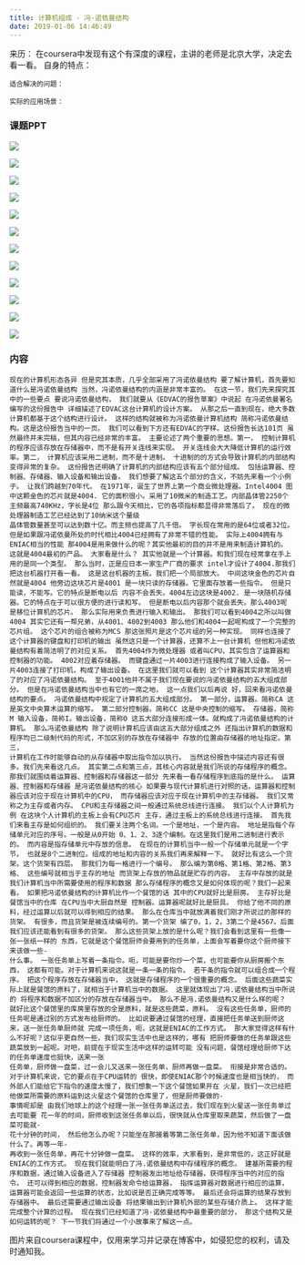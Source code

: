 ```yaml
---
title: 计算机组成 - 冯·诺依曼结构
date: 2019-01-06 14:46:49
---
```

<div class="tip">
	来历：
	在coursera中发现有这个有深度的课程，主讲的老师是北京大学，决定去看一看。
	自身的特点：
		
	适合解决的问题：
		
	实际的应用场景：
		
</div>

### 课题PPT ###

![](ComputerComposition102/2.png)

![](ComputerComposition102/3.png)

![](ComputerComposition102/4.png)

![](ComputerComposition102/5.png)

![](ComputerComposition102/6.png)

![](ComputerComposition102/7.png)

![](ComputerComposition102/8.png)

![](ComputerComposition102/9.png)

![](ComputerComposition102/10.png)

![](ComputerComposition102/11.png)

![](ComputerComposition102/12.png)

![](ComputerComposition102/13.png)

### 内容 ###

```
现在的计算机形态各异 但是究其本质，几乎全部采用了冯诺依曼结构 要了解计算机，首先要知道什么是冯诺依曼结构 当然，冯诺依曼结构的内涵是非常丰富的。 在这一节，我们先来探究其中的一些要点 要说冯诺依曼结构， 我们就要从《EDVAC的报告草案》中说起 在冯诺依曼署名编写的这份报告中 详细描述了EDVAC这台计算机的设计方案。 从那之后一直到现在，绝大多数计算机都基于这个结构进行设计。 这样的结构就被称为冯诺依曼计算机结构 简称冯诺依曼结构。这是这份报告当中的一页。 我们可以看到下方还有EDVAC的字样。这份报告长达101页 虽然最终并未完稿，但其内容已经非常的丰富。 主要论述了两个重要的思想。第一， 控制计算机的程序应该存放在存储器中，而不是有开关连线来实现。 开关连线会大大降低计算机的运行效率。第二， 计算机应该采用二进制，而不是十进制。 十进制的的方式会导致计算机的内部结构变得异常的复杂。 这份报告还明确了计算机的内部结构应该有五个部分组成。 包括运算器、控制器、存储器、输入设备和输出设备。 我们想要了解这五个部分的含义，不妨先来看一个小例子。 让我们跨越到70年代。 在1971年，诞生了世界上第一个商业微处理器。Intel4004 图中这颗金色的芯片就是4004. 它的面积很小。采用了10微米的制造工艺。内部晶体管2250个 主频最高740KHz，字长是4位 那么跟今天相比，它的各项指标都显得非常落后了。 现在的微处理器制造工艺已经达到了10纳米这个量级
晶体管数量甚至可以达到数十亿。而主频也提高了几千倍。 字长现在常用的是64位或者32位。 但是如果跟冯诺依曼所处的时代相比4004已经拥有了非常不错的性能。 实际上4004拥有与ENIAC相当的性能 那4004是用来做什么的呢？其实他最初的目的并不是用来制造计算机的。 这就是4004最初的产品。 大家看是什么？ 其实他就是一个计算器。和我们现在经常拿在手上用的是同一个类型。 那么当时，正是应日本一家生产厂商的要求 intel才设计了4004.那我们把这台机器打开看一看。 这是这台机器的主板。我们把一个局部放大。 中间这块金色的芯片自然就是4004 他旁边这块芯片是4001 是一块只读的存储器。它里面存放着一些指令。 但是只能读，不能写。它的特点是断电以后 内容不会丢失。4004左边这块是4002. 是一块随机存储器。它的特点在于可以很方便的进行读和写。 但是断电以后内容那个就会丢失。那么4003呢 是移位计算机的芯片。 那么实际用来负责进行输入和输出。 那我们可以看到4004之所以叫做4004 其实它还有一帮兄弟，从4001、4002到4003 那么他们和4004一起呢构成了一个完整的芯片组。 这个芯片的组合被称为MCS 那这张照片是这个芯片组的另一种实现。 同样也连接了这个计算器的键盘和打印机的输出 虽然这只是一个计算器，还算不上一台计算机 但他和冯诺依曼结构有着简洁明了的对应关系。 首先4004作为微处理器 或者叫CPU，其实包含了运算器和控制器的功能。 4002对应着存储器。 而键盘通过一片4003进行连接构成了输入设备。 另一片4003连接了打印机，构成了输出设备。 在这里我们就可以看到 这个计算器其实非常简洁明了的对应了冯诺依曼结构。 至于4001他并不属于我们现在要说的冯诺依曼结构的五大组成部分。 但是在冯诺依曼结构当中也有它的一席之地， 这一点我们以后再说 好，回来看冯诺依曼结构的要点。 冯诺依曼结构中规定了计算机的五大组成部分。 第一部分，运算器。简称CA 这是英文中央算术运算的缩写。 第二部分控制器。简称CC 这是中央控制的缩写。 存储器，简称M 输入设备，简称I。输出设备，简称O 这五大部分连接形成一体。就构成了冯诺依曼结构的计算机。 那么冯诺依曼结构 除了说明计算机应该由这五大部分组成之外 还指出计算机的数据和程序均已二级制代码的形式，不加区别的存放在存储器中 存放的位置由存储器的地址指定。第三，
计算机在工作时能够自动的从存储器中取出指令加以执行。 当然这份报告中描述内容还有很多。我们先来看这几点。 其实第二点和第三点，其核心内容就是我们所说的存储程序的概念。 那我们就围绕着运算器、控制器和存储器这一部分 先来看一看存储程序到底指的是什么。 运算器、控制器和存储器 是冯诺依曼结构的核心 如果要与现代计算机进行对照的话，运算器和控制器应该对应于现在计算机中的CPU， 而存储器应该对应于现在计算机中的主存储器。 我们又常称之为主存或者内存。 CPU和主存储器之间一般通过系统总线进行连接。 我们以个人计算机为例 在这块个人计算机的主板上会有CPU芯片 主存，通过主板上的系统总线进行连接。 首先我们来看主存是如何组织的。 我们要关注两个名词。一个是地址，一个是内容。 地址是指每个存储单元对应的序号。一般是从0开始 0、1、2、3逐个编制。在这里我们是用二进制进行表示的。 而内容是指存储单元中存放的信息。 在现在的计算机当中一般一个存储单元就是一个字节。 也就是8个二进制位。组成的地址和内容的关系我们再来解释一下。 就好比有这么一个货架。这个货架有四层。 那我们为每一格进行一个编号。 那么编为第0格、第1格、第2格、第3格、 这些编号就相当于主存的地址 而货架上存放的物品就是贮存的内容。 主存中存放的就是我们计算机当中所需要使用的程序和数据 那么存储程序的概念又是如何体现的呢？我们一起来看。 如果把冯诺依曼结构的计算机比作一个餐馆的话 其中的CPU就好比是厨房。 主存好比是餐馆当中的仓库 在CPU当中大厨自然是 控制器。运算器呢就好比是厨具。 你给了他不同的原料，经过运算以后就可以得到相应的结果。 那么在仓库当中就放满着我们刚才所说过的那样的货架。 有很多，而且货架是被连续编号的。第一个货架 编了0，1，2，3第二个是4567。后面我们应该还能看到有很多的货架。 那么这些货架上放的是什么呢？我们会看到这里有一些像一张一张纸一样的 东西，它就是这个餐馆厨师会要用到的任务单，上面会写着要你这个厨师接下来该做一些-
什么事。 一张任务单上写着一条指令。呃，可能是要你炒一个菜，也可能要你从厨房搬个东西， 这都有可能。对于计算机来说这就是一条一条的指令。 若干条的指令就可以组合成一个程序。 把这个程序存放在存储器当中， 这就是存储程序的一个很重要的概念。 后面这些蔬菜实际上就是餐馆的原料了，就相当于计算机当中的数据。 这里就体现出了冯.诺依曼结构当中所说的 将程序和数据不加区分的存放在存储器当中。 那么不是冯.诺依曼结构又是什么样的呢？ 就好比这个餐馆里的库房里存放的全是原料，就是这些蔬菜，原料。 没有这些任务单，厨师的任务呢是通过别的方式发布给厨师的。 比如说要通过餐馆的经理，直接把任务单送到厨师这来，送一张任务单厨师就 完成一项任务，呃，这就是ENIAC的工作方式。 那大家觉得这样有什么不好呢？这似乎更自然一些，我们现实生活中也是这样的，哪有 把厨师要做的任务单跟这些蔬菜放到一起呢。对吧，前提在于现实生活中这样的运转可能 没有问题，餐馆经理给厨师下达的任务单速度也挺快，送来一张
任务单，厨师做一盘菜，过一会儿又送来一张任务单，厨师再做一盘菜。 衔接是非常合适的。对于计算机来说，它的要点在于CPU运转的 很快，即使ENIAC那个时候速度也是相当快的， 而外部人们能给它下指令的速度太慢了，我们想象一下这个餐馆如果开在 火星，我们一次已经把他做菜所需要的原料运到这火星这个餐馆的仓库里了，但是厨师要做的-
事情呢却是 由我们地球上的这个经理一张一张任务单送过去，我们现在到火星送一张任务单过去可能要 花一年的时间，厨师收到这张任务单以后，很快就从仓库里取来蔬菜，然后做了一盘菜可能就-
花十分钟的时间， 然后他怎么办呢？只能坐在那接着等第二张任务单，因为他不知道下面该做什么了。再等一年-
再收到一张任务单，再花十分钟做一盘菜。 这样的效率，大家看到，是非常低的，这正好就是ENIAC的工作方式。 现在我们就能明白了冯.诺依曼结构中存储程序的概念。 建基所需要的程序和数据，通过输入设备进入了存储器 控制器发出地址给存储器，获得程序当中的对应的指令。 还可以得到相应的数据，控制器发命令给运算器， 指挥运算器对数据进行相应的运算， 运算器可能会返回一些运算的状态，比如说是否正确完成等等。 最后还会将运算的结果存放到存储器中。 最后还需要通过输出设备 将结果输出到计算机外部的某些存储介质上。 这样才能完成整个计算的过程。 现在我们已经知道了冯·诺依曼结构中最重要的部分， 那这个结构又是如何运转的呢？ 下一节我们将通过一个小故事来了解这一点。

```


<div class="tip">
	图片来自coursera课程中，仅用来学习并记录在博客中，如侵犯您的权利，请及时通知我。
</div>